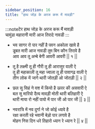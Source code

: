 ```yaml
---
sidebar_position: 16
title: "हाथ जोड़ के अरज करू में मावड़ी"
---
```


:::noteटेर
हाथ जोड़ के अरज करू मैं मावड़ी <br/>
चामुंडा महारानी मारी आज तिरादे नावडी
:::

- भव सागर रो पार नहीं है पवन अकोला खावे है <br/>
  डूबत मारी आज नावडी तुम बिन कौन तिरावे है <br/>
  आव आव तू अम्बे बेगी आवरी आवरी || १ ||

- तू है लक्ष्मी तू ही गौरी तू ही आरासुर वाली ऐ <br/>
  तू ही महाकाली तू महा ज्वाला तू ही पावागढ़ वाली ऐ <br/>
  तीन लोक में जागे थारी जोतड़ी ओ जोतड़ी || २ ||

- छल सु सिहं ने वश में कियो है ऊपर की असवारी ऐ <br/>
  बल सु मारियो दैत्य मावड़ी मोती थारी बलिहारी ऐ <br/>
  थारी माया रो नहीं पायो में पार जी ओ पार जी || ३ ||

- नवरात्रि में नव दुर्गा ने जो कोई ध्यावे है <br/>
  रक्षा करती रहे भवानी बेड़ो पार लगावे है <br/>
  मोहन निस दिन धरे तिहारो ध्यान रे ध्यान रे || ४ ||
